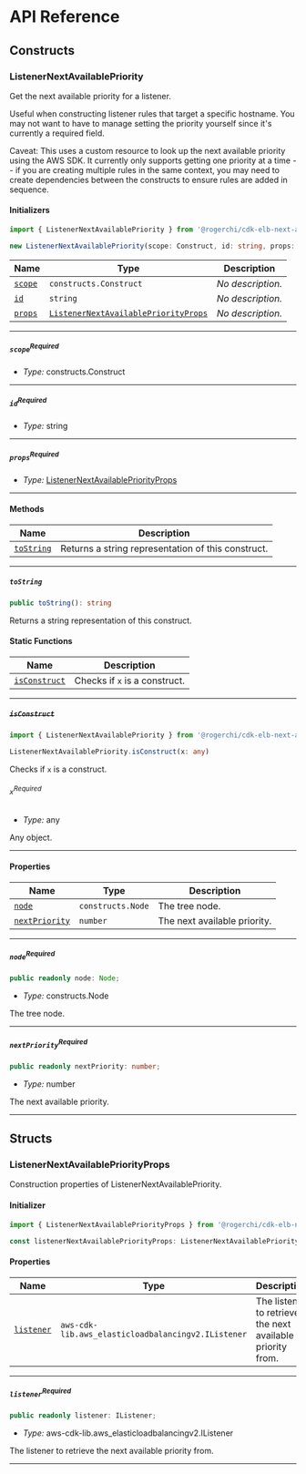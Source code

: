 # API Reference <a name="API Reference" id="api-reference"></a>

## Constructs <a name="Constructs" id="Constructs"></a>

### ListenerNextAvailablePriority <a name="ListenerNextAvailablePriority" id="@rogerchi/cdk-elb-next-available-priority.ListenerNextAvailablePriority"></a>

Get the next available priority for a listener.

Useful when constructing listener rules
that target a specific hostname.  You may not want to have to manage setting the priority
yourself since it's currently a required field.

Caveat: This uses a custom resource to look up the next available priority using the AWS SDK.
It currently only supports getting one priority at a time -- if you are creating multiple rules
in the same context, you may need to create dependencies between the constructs to ensure rules
are added in sequence.

#### Initializers <a name="Initializers" id="@rogerchi/cdk-elb-next-available-priority.ListenerNextAvailablePriority.Initializer"></a>

```typescript
import { ListenerNextAvailablePriority } from '@rogerchi/cdk-elb-next-available-priority'

new ListenerNextAvailablePriority(scope: Construct, id: string, props: ListenerNextAvailablePriorityProps)
```

| **Name** | **Type** | **Description** |
| --- | --- | --- |
| <code><a href="#@rogerchi/cdk-elb-next-available-priority.ListenerNextAvailablePriority.Initializer.parameter.scope">scope</a></code> | <code>constructs.Construct</code> | *No description.* |
| <code><a href="#@rogerchi/cdk-elb-next-available-priority.ListenerNextAvailablePriority.Initializer.parameter.id">id</a></code> | <code>string</code> | *No description.* |
| <code><a href="#@rogerchi/cdk-elb-next-available-priority.ListenerNextAvailablePriority.Initializer.parameter.props">props</a></code> | <code><a href="#@rogerchi/cdk-elb-next-available-priority.ListenerNextAvailablePriorityProps">ListenerNextAvailablePriorityProps</a></code> | *No description.* |

---

##### `scope`<sup>Required</sup> <a name="scope" id="@rogerchi/cdk-elb-next-available-priority.ListenerNextAvailablePriority.Initializer.parameter.scope"></a>

- *Type:* constructs.Construct

---

##### `id`<sup>Required</sup> <a name="id" id="@rogerchi/cdk-elb-next-available-priority.ListenerNextAvailablePriority.Initializer.parameter.id"></a>

- *Type:* string

---

##### `props`<sup>Required</sup> <a name="props" id="@rogerchi/cdk-elb-next-available-priority.ListenerNextAvailablePriority.Initializer.parameter.props"></a>

- *Type:* <a href="#@rogerchi/cdk-elb-next-available-priority.ListenerNextAvailablePriorityProps">ListenerNextAvailablePriorityProps</a>

---

#### Methods <a name="Methods" id="Methods"></a>

| **Name** | **Description** |
| --- | --- |
| <code><a href="#@rogerchi/cdk-elb-next-available-priority.ListenerNextAvailablePriority.toString">toString</a></code> | Returns a string representation of this construct. |

---

##### `toString` <a name="toString" id="@rogerchi/cdk-elb-next-available-priority.ListenerNextAvailablePriority.toString"></a>

```typescript
public toString(): string
```

Returns a string representation of this construct.

#### Static Functions <a name="Static Functions" id="Static Functions"></a>

| **Name** | **Description** |
| --- | --- |
| <code><a href="#@rogerchi/cdk-elb-next-available-priority.ListenerNextAvailablePriority.isConstruct">isConstruct</a></code> | Checks if `x` is a construct. |

---

##### ~~`isConstruct`~~ <a name="isConstruct" id="@rogerchi/cdk-elb-next-available-priority.ListenerNextAvailablePriority.isConstruct"></a>

```typescript
import { ListenerNextAvailablePriority } from '@rogerchi/cdk-elb-next-available-priority'

ListenerNextAvailablePriority.isConstruct(x: any)
```

Checks if `x` is a construct.

###### `x`<sup>Required</sup> <a name="x" id="@rogerchi/cdk-elb-next-available-priority.ListenerNextAvailablePriority.isConstruct.parameter.x"></a>

- *Type:* any

Any object.

---

#### Properties <a name="Properties" id="Properties"></a>

| **Name** | **Type** | **Description** |
| --- | --- | --- |
| <code><a href="#@rogerchi/cdk-elb-next-available-priority.ListenerNextAvailablePriority.property.node">node</a></code> | <code>constructs.Node</code> | The tree node. |
| <code><a href="#@rogerchi/cdk-elb-next-available-priority.ListenerNextAvailablePriority.property.nextPriority">nextPriority</a></code> | <code>number</code> | The next available priority. |

---

##### `node`<sup>Required</sup> <a name="node" id="@rogerchi/cdk-elb-next-available-priority.ListenerNextAvailablePriority.property.node"></a>

```typescript
public readonly node: Node;
```

- *Type:* constructs.Node

The tree node.

---

##### `nextPriority`<sup>Required</sup> <a name="nextPriority" id="@rogerchi/cdk-elb-next-available-priority.ListenerNextAvailablePriority.property.nextPriority"></a>

```typescript
public readonly nextPriority: number;
```

- *Type:* number

The next available priority.

---


## Structs <a name="Structs" id="Structs"></a>

### ListenerNextAvailablePriorityProps <a name="ListenerNextAvailablePriorityProps" id="@rogerchi/cdk-elb-next-available-priority.ListenerNextAvailablePriorityProps"></a>

Construction properties of ListenerNextAvailablePriority.

#### Initializer <a name="Initializer" id="@rogerchi/cdk-elb-next-available-priority.ListenerNextAvailablePriorityProps.Initializer"></a>

```typescript
import { ListenerNextAvailablePriorityProps } from '@rogerchi/cdk-elb-next-available-priority'

const listenerNextAvailablePriorityProps: ListenerNextAvailablePriorityProps = { ... }
```

#### Properties <a name="Properties" id="Properties"></a>

| **Name** | **Type** | **Description** |
| --- | --- | --- |
| <code><a href="#@rogerchi/cdk-elb-next-available-priority.ListenerNextAvailablePriorityProps.property.listener">listener</a></code> | <code>aws-cdk-lib.aws_elasticloadbalancingv2.IListener</code> | The listener to retrieve the next available priority from. |

---

##### `listener`<sup>Required</sup> <a name="listener" id="@rogerchi/cdk-elb-next-available-priority.ListenerNextAvailablePriorityProps.property.listener"></a>

```typescript
public readonly listener: IListener;
```

- *Type:* aws-cdk-lib.aws_elasticloadbalancingv2.IListener

The listener to retrieve the next available priority from.

---



